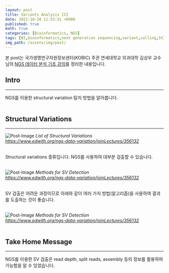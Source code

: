 ```yaml
---
layout: post
title: Variants Analysis III
date: 2022-10-20 11:53:51 +0900
published: true
math: true
categories: [Bioinformatics, NGS]
tags: [BI,bioinformatics,next generation sequencing,variant,calling,SV]
img_path: /assets/img/post/
---
```


본 post는 국가생명연구자원정보센터(KOBIC) 주관 연세대학교 의과대학 김상우 교수님의 [NGS 데이터 분석 기초 강의](https://www.edwith.org/ngs-data-variation/joinLectures/356132, "NGS 데이터 분석 기초 강의")를 정리한 내용입니다.


## Intro
***

NGS를 이용한 structural variation 탐지 방법을 알아봅니다.
<br><br>


## Structural Variations
***

![Post-Image](Variants-SV.png)
_List of Structural Variations<br>
https://www.edwith.org/ngs-data-variation/joinLectures/356132_
<br><br>


Structural variations 종류입니다. NGS를 사용하여 대부분 검출할 수 있습니다.
<br><br>


![Post-Image](Variants-SV_method.jpeg)
_Methods for SV Detection<br>
https://www.edwith.org/ngs-data-variation/joinLectures/356132_
<br><br>


SV 검출은 어려운 과정이므로 아래와 같이 여러 가지 방법(알고리즘)을 사용하여 결과를 도출하는 것이 좋습니다.
<br><br>


![Post-Image](Variants-method.png)
_Methods for SV Detection<br>
https://www.edwith.org/ngs-data-variation/joinLectures/356132_
<br><br>


## Take Home Message
***

NGS를 이용한 SV 검출은 read depth, split reads, assembly 등의 정보를 활용하여 가능함을 알 수 있었습니다.